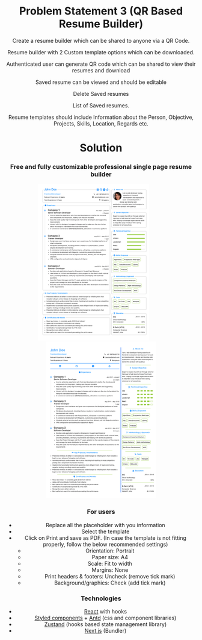 <div align="center">
<h1>Problem Statement 3 (QR Based Resume Builder)</h1>

Create a resume builder which can be shared to anyone via a QR Code.

Resume builder with 2 Custom template options which can be downloaded.

Authenticated user can generate QR code which can be shared to view their resumes and download

Saved resume can be viewed and should be editable

Delete Saved resumes

List of Saved resumes.

Resume templates should include Information about the Person, Objective, Projects, Skills, Location, Regards etc.



<div align="center">
<h1>Solution</h1>

### Free and fully customizable professional single page resume builder

<a href="https://e-resume.vercel.app/"><img src="public/images/professional.png" alt="cover" height="415px" width="294px"/></a>&nbsp;&nbsp;&nbsp;&nbsp;&nbsp;&nbsp;&nbsp;&nbsp;&nbsp;&nbsp;
<a href="https://e-resume.vercel.app/"><img src="public/images/legacy.png" alt="cover" height="415px" width="294px"/></a>

</div>

### For users

- Replace all the placeholder with you information
- Select the template
- Click on Print and save as PDF. (In case the template is not fitting properly, follow the below recommended settings)
  - Orientation: Portrait
  - Paper size: A4
  - Scale: Fit to width
  - Margins: None
  - Print headers & footers: Uncheck (remove tick mark)
  - Background/graphics: Check (add tick mark)


### Technologies

- [React](https://reactjs.org/) with hooks
- [Styled components](https://styled-components.com/) + [Antd](https://ant.design/docs/react/introduce) (css and component libraries)
- [Zustand](https://github.com/pmndrs/zustand) (hooks based state management library)
- [Next.js](https://nextjs.org/) (Bundler)


